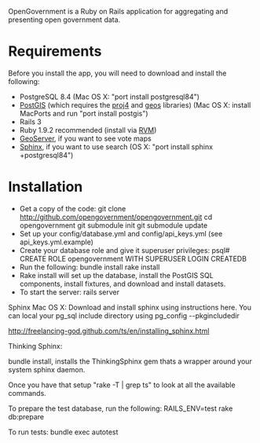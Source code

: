 OpenGovernment is a Ruby on Rails application for aggregating and presenting open government data.

# Requirements
Before you install the app, you will need to download and install the following:

  * PostgreSQL 8.4 (Mac OS X: "port install postgresql84")
  * [PostGIS](http://postgis.refractions.net/) (which requires the [proj4](http://trac.osgeo.org/proj/) and [geos](http://trac.osgeo.org/geos/) libraries) (Mac OS X: install MacPorts and run "port install postgis")
  * Rails 3
  * Ruby 1.9.2 recommended (install via [RVM](http://rvm.beginrescueend.com/))
  * [GeoServer](http://geoserver.org/display/GEOS/Welcome), if you want to see vote maps
  * [Sphinx](http://www.sphinxsearch.com/), if you want to use search (OS X: "port install sphinx +postgresql84")

# Installation
  * Get a copy of the code:
        git clone http://github.com/opengovernment/opengovernment.git
        cd opengovernment
        git submodule init
        git submodule update
  * Set up your config/database.yml and config/api_keys.yml (see api_keys.yml.example)
  * Create your database role and give it superuser privileges:
        psql# CREATE ROLE opengovernment WITH SUPERUSER LOGIN CREATEDB
  * Run the following:
        bundle install
        rake install
  * Rake install will set up the database, install the PostGIS SQL components, install fixtures, and download and install datasets.
  * To start the server:
        rails server

  Sphinx
  Mac OS X:
   Download and install sphinx using instructions here. You can local your pg_sql include directory using
        pg_config --pkgincludedir

   http://freelancing-god.github.com/ts/en/installing_sphinx.html

   Thinking Sphinx:

   bundle install, installs the ThinkingSphinx gem thats a wrapper around your system sphinx daemon.

   Once you have that setup "rake -T | grep ts" to look at all the available commands.

To prepare the test database, run the following:
    RAILS_ENV=test rake db:prepare

To run tests:
    bundle exec autotest
